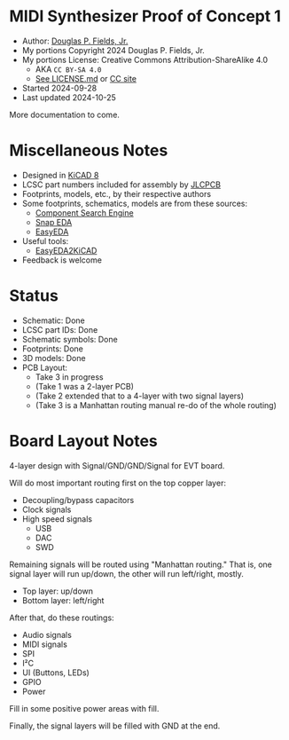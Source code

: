 # MIDI Synthesizer Proof of Concept 1

* Author: [Douglas P. Fields, Jr.](mailto:symbolics@lisp.engineer)
* My portions Copyright 2024 Douglas P. Fields, Jr.
* My portions License: Creative Commons Attribution-ShareAlike 4.0
  * AKA `CC BY-SA 4.0`
  * [See LICENSE.md](LICENSE.md) or [CC site](https://creativecommons.org/licenses/by-sa/4.0/deed.en)
* Started 2024-09-28
* Last updated 2024-10-25

More documentation to come.

# Miscellaneous Notes

* Designed in [KiCAD 8](https://www.kicad.org/)
* LCSC part numbers included for assembly by [JLCPCB](https://jlcpcb.com/)
* Footprints, models, etc., by their respective authors
* Some footprints, schematics, models are from these sources:
  * [Component Search Engine](https://componentsearchengine.com)
  * [Snap EDA](https://snapeda.com)
  * [EasyEDA](https://easyeda.com)
* Useful tools:
  * [EasyEDA2KiCAD](https://github.com/uPesy/easyeda2kicad.py)
* Feedback is welcome

# Status

* Schematic: Done
* LCSC part IDs: Done
* Schematic symbols: Done
* Footprints: Done
* 3D models: Done
* PCB Layout:
  * Take 3 in progress
  * (Take 1 was a 2-layer PCB)
  * (Take 2 extended that to a 4-layer with two signal layers)
  * (Take 3 is a Manhattan routing manual re-do of the whole routing)

# Board Layout Notes

4-layer design with Signal/GND/GND/Signal for EVT board.

Will do most important routing first on the top copper layer:
* Decoupling/bypass capacitors
* Clock signals
* High speed signals
  * USB
  * DAC
  * SWD

Remaining signals will be routed using "Manhattan routing."
That is, one signal layer will run up/down, the other will
run left/right, mostly.
* Top layer: up/down
* Bottom layer: left/right

After that, do these routings:
* Audio signals
* MIDI signals
* SPI
* I²C
* UI (Buttons, LEDs)
* GPIO
* Power

Fill in some positive power areas with fill.

Finally, the signal layers will be filled with GND at the end.